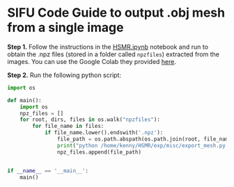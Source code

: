 # SIFU Code Guide to output .obj mesh from a single image

**Step 1.** Follow the instructions in the [HSMR.ipynb](HSMR.ipynb) notebook and run to obtain the .npz files (stored in a folder called `npzfiles`) extracted from the images. You can use the Google Colab they provided [here](https://colab.research.google.com/drive/1RDA9iKckCDKh_bbaKjO8bQ0-Lv5fw1CB?usp=sharing#scrollTo=crnCfKf6zYWs).

**Step 2.** Run the following python script:
```py
import os

def main():
    import os
    npz_files = []
    for root, dirs, files in os.walk("npzfiles"):
        for file_name in files:
            if file_name.lower().endswith('.npz'):
                file_path = os.path.abspath(os.path.join(root, file_name))
                print("python /home/kenny/HSMR/exp/misc/export_mesh.py --input-path ", file_path, " --outputs-root /home/kenny/HSMR/output_mesh")
                npz_files.append(file_path)


if __name__ == '__main__':
    main()
```
